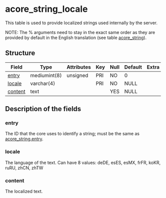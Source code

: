 # acore\_string\_locale

This table is used to provide localized strings used internally by the server.

NOTE: The % arguments need to stay in the exact same order as they are provided by default in the English translation (see table [acore\_string](acore_string.md)).

## Structure

| Field                           | Type         | Attributes     | Key     | Null     | Default     | Extra     | Comment     |
|---------------------------------|--------------|----------------|---------|----------|-------------|-----------|-------------|
| [entry](#entry)                 | mediumint(8) | unsigned       | PRI     | NO       | 0           |           |             |
| [locale](#locale)               | varchar(4)   |                | PRI     | NO       | NULL        |           |             |
| [content](#content)             | text         |                |         | YES      | NULL        |           |             |

## Description of the fields

### entry

The ID that the core uses to identify a string; must be the same as [acore\_string.entry](acore_string.md#entry).

### locale

The language of the text.
Can have 8 values: deDE, esES, esMX, frFR, koKR, ruRU, zhCN, zhTW

### content

The localized text.
